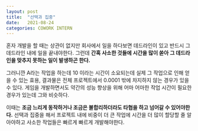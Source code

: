 ```yaml
---
layout: post
title:  "선택과 집중"
date:   2021-08-24
categories: COWORK INTERN
---
```


혼자 개발을 할 때는 상관이 없지만 회사에서 일을 하다보면 데드라인이 있고 반드시 그 데드라인 내에 일을 끝내야한다. 그런데 **간혹 사소한 것들에 시간을 많이 쏟아 그 데드라인을 맞추지 못하는 일이 발생하곤 한다.**    

그러니깐 A라는 작업을 하는데 10 이라는 시간이 소요되는데 실제 그 작업으로 인해 얻을 수 있는 효용, 결과물은 전체 프로젝트에서 0.0001 밖에 차지하지 않는 경우가 있을 수 있다. 게임을 개발하면서도 약간의 성능 향상을 위해 어마 어마한 작업 시간이 필요한 경우가 있는데 그와 비슷하다.        

이때는 **조금 느리게 동작하거나 조금은 불합리하더라도 타협을 하고 넘어갈 수 있어야한다.** 선택과 집중을 해서 프로젝트 내에 비중이 더 큰 작업에 시간을 더 많이 할당할 줄 알아야하고 사소한 작업들은 빠르게 빠르게 개발해야한다.      